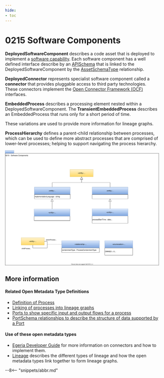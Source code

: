 ```yaml
---
hide:
- toc
---
```


<!-- SPDX-License-Identifier: CC-BY-4.0 -->
<!-- Copyright Contributors to the ODPi Egeria project. -->

# 0215 Software Components

**DeployedSoftwareComponent** describes a code asset that is deployed to implement a 
[software capability](/egeria-docs/types/0/0042-Software-Capabilities).
Each software component has a well defined interface describe by an [APISchema](/egeria-docs/types/5/0536-API-Schemas) that is
linked to the DeployedSoftwareComponent by the [AssetSchemaType](/egeria-docs/types/5/0503-Asset-Schema) relationship.

**DeployedConnector** represents specialist software component called a
**connector** that provides pluggable access to third party
technologies.  These connectors implement the [Open Connector Framework (OCF)](/egeria-docs/frameworks/ocf/overview)
interfaces.

**EmbeddedProcess** describes a processing element nested within a DeployedSoftwareComponent.
The **TransientEmbeddedProcess** describes an EmbeddedProcess that runs only for a short period of time.

These variations are used to provide more information for lineage graphs.

**ProcessHierarchy** defines a parent-child relationship between processes, which can be used to define
more abstract processes that are comprised of lower-level processes; helping to support navigating
the process hierarchy.

![UML](0215-Software-Components.svg)



## More information

#### Related Open Metadata Type Definitions

* [Definition of Process](/egeria-docs/types/0/0010-Base-Model)
* [Linking of processes into lineage graphs](/egeria-docs/types/7)
* [Ports to show specific input and output flows for a process](/egeria-docs/types/2/0217-Ports)
* [PortSchema relationships to describe the structure of data supported by a Port](/egeria-docs/types/5/0520-Process-Schemas)


#### Use of these open metadata types

* [Egeria Developer Guide](/egeria-docs/guides/developer) for more information on connectors and how to implement them.
* [Lineage](/egeria-docs/features/lineage-management/overview) describes the different types of lineage and how the open metadata types link
together to form lineage graphs.

--8<-- "snippets/abbr.md"
